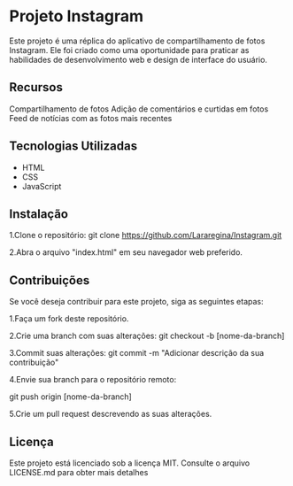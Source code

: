 # Projeto Instagram
Este projeto é uma réplica do aplicativo de compartilhamento de fotos Instagram. Ele foi criado como uma oportunidade para praticar as habilidades de desenvolvimento web e design de interface do usuário.

## Recursos
Compartilhamento de fotos
Adição de comentários e curtidas em fotos
Feed de notícias com as fotos mais recentes

## Tecnologias Utilizadas
- HTML
- CSS
- JavaScript

## Instalação

1.Clone o repositório:
git clone https://github.com/Lararegina/Instagram.git

2.Abra o arquivo "index.html" em seu navegador web preferido.

## Contribuições
Se você deseja contribuir para este projeto, siga as seguintes etapas:

1.Faça um fork deste repositório.

2.Crie uma branch com suas alterações:
git checkout -b [nome-da-branch]

3.Commit suas alterações:
git commit -m "Adicionar descrição da sua contribuição"

4.Envie sua branch para o repositório remoto:

git push origin [nome-da-branch]

5.Crie um pull request descrevendo as suas alterações.

## Licença
Este projeto está licenciado sob a licença MIT. Consulte o arquivo LICENSE.md para obter mais detalhes
